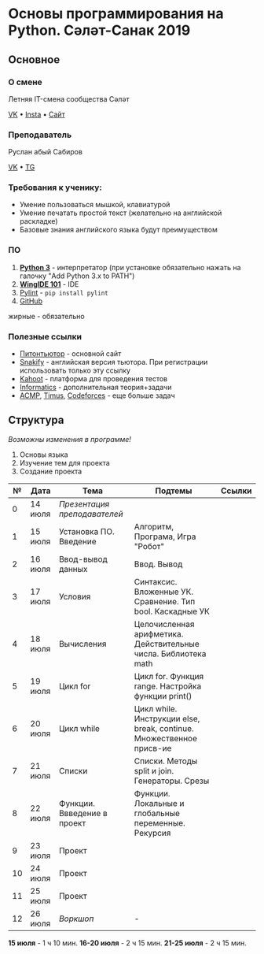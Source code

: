 # Основы программирования на Python. Сәләт-Санак 2019
## Основное

### О смене
Летняя IT-смена сообщества Сәләт

[VK](http://vk.com/selet.sanak) •
[Insta](http://instagram.com/selet.sanak) •
[Сайт](http://selet.biz)

### Преподаватель
Руслан абый Сабиров

[VK](http://vk.com/russab0) • [TG](http://teleg.run/russab0)

### Требования к ученику:
- Умение пользоваться мышкой, клавиатурой
- Умение печатать простой текст (желательно на английской раскладке)
- Базовые знания английского языка будут преимуществом

### ПО
1. **[Python 3](https://www.python.org/)** - интерпретатор (при установке обязательно нажать на галочку "Add Python 3.x to PATH")
2. **[WingIDE 101](https://wingware.com/downloads/wingide-101)** - IDE
3. [Pylint](https://pypi.org/project/pylint/) - `pip install pylint`
4. [GitHub](https://github.com/)

жирные - обязательно

### Полезные ссылки
- [Питонтьютор](https://pythontutor.ru) - основной сайт
- [Snakify](https://snakify.org/join_class/russabirov1998/mail.ru/) - английская версия тьютора. При регистрации использовать только эту ссылку
- [Kahoot](http://kahoot.it) - платформа для проведения тестов
- [Informatics](https://informatics.msk.ru/course/view.php?id=2553) - дополнительная теория+задачи
- [ACMP](http://acmp.ru), [Timus](http://acm.timus.ru/), [Codeforces](http://codeforces.com) - еще больше задач

## Структура
_Возможны изменения в программе!_
1. Основы языка
2. Изучение тем для проекта
3. Создание проекта

| №   | Дата    | Тема                         | Подтемы                                                              | Ссылки |
| --- | ------- | ---------------------------- | -------------------------------------------------------------------- | ------ |
| 0   | 14 июля | _Презентация преподавателей_ |                                                                      |        |
| 1   | 15 июля | Установка ПО. Введение       | Алгоритм, Програма, Игра "Робот"                                     |        |
| 2   | 16 июля | Ввод-вывод данных            | Ввод. Вывод                                                          |        |
| 3   | 17 июля | Условия                      | Синтаксис. Вложенные УК. Сравнение. Тип bool. Каскадные УК           |        |
| 4   | 18 июля | Вычисления                   | Целочисленная арифметика. Действительные числа. Библиотека math      |        |
| 5   | 19 июля | Цикл for                     | Цикл for. Функция range. Настройка функции print()                   |        |
| 6   | 20 июля | Цикл while                   | Цикл while. Инструкции else, break, continue. Множественное присв-ие |        |
| 7   | 21 июля | Списки                       | Cписки. Методы split и join. Генераторы. Срезы                       |        |
| 8   | 22 июля | Функции. Ввведение в проект  | Функции. Локальные и глобальные переменные. Рекурсия                 |        |
| 9   | 23 июля | Проект                       |   |   |
| 10  | 24 июля | Проект                       |   |   |
| 11  | 25 июля | Проект                       |   |   |
| 12  | 26 июля | _Воркшоп_                    | - |   |

**15 июля** - 1 ч 10 мин. 
**16-20 июля** - 2 ч 15 мин.
**21-25 июля** - 2 ч 15 мин.

